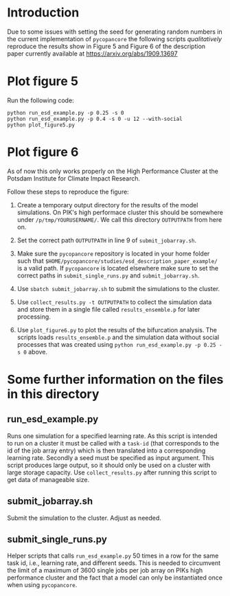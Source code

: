 # Introduction
Due to some issues with setting the seed for generating random numbers in the
current implementation of `pycopancore` the following scripts *qualitatively*
reproduce the results show in Figure 5 and Figure 6 of the description paper
currently available at https://arxiv.org/abs/1909.13697

# Plot figure 5
Run the following code:
```
python run_esd_example.py -p 0.25 -s 0
python run_esd_example.py -p 0.4 -s 0 -u 12 --with-social
python plot_figure5.py
```

# Plot figure 6
As of now this only works properly on the High Performance Cluster at the
Potsdam Institute for Climate Impact Research.

Follow these steps to reproduce the figure:
1. Create a temporary output directory for the results of the model
   simulations. On PIK's high performace cluster this should be somewhere under
   `/p/tmp/YOURUSERNAME/`. We call this directory `OUTPUTPATH` from here on.

2. Set the correct path `OUTPUTPATH` in line 9 of
   `submit_jobarray.sh`. 

3. Make sure the `pycopancore` repository is located in your home folder such
   that `$HOME/pycopancore/studies/esd_description_paper_example/` is a
   valid path. If `pycopancore` is located elsewhere make sure to set the
   correct paths in `submit_single_runs.py` and `submit_jobarray.sh`.

4. Use `sbatch submit_jobarray.sh` to submit the simulations to the cluster.

5. Use `collect_results.py -t OUTPUTPATH` to collect the simulation data and
   store them in a single file called `results_ensemble.p` for later
   processing.

6. Use `plot_figure6.py` to plot the results of the bifurcation analysis. The
   scripts loads `results_ensemble.p` and the simulation data without social
   processes that was created using `python run_esd_example.py -p 0.25 -s 0`
   above.

# Some further information on the files in this directory

## run_esd_example.py
Runs one simulation for a specified learning rate. As this script is intended
to run on a cluster it must be called with a `task-id` (that corresponds to the
id of the job array entry) which is then translated into a corresponding
learning rate. Secondly a seed must be specified as input argument. This script
produces large output, so it should only be used on a cluster with large
storage capacity. Use `collect_results.py` after running this script to get
data of manageable size.

## submit_jobarray.sh
Submit the simulation to the cluster. Adjust as needed.

## submit_single_runs.py
Helper scripts that calls `run_esd_example.py` 50 times in a row for the same
task id, i.e., learning rate, and different seeds. This is needed to circumvent
the limit of a maximum of 3600 single jobs per job array on PIKs high
performance cluster and the fact that a model can only be instantiated once
when using `pycopancore`.
